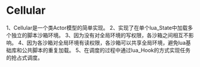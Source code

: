 # Cellular
1、Cellular是一个类Actor模型的简单实现。
2、实现了在单个lua_State中加载多个独立的脚本沙箱环境。
3、因为没有对全局环境的写权限，各沙箱之间相互不影响。
4、因为各沙箱对全局环境有读权限，各沙箱可以共享全局环境，避免lua基础库和公共脚本的重复加载。
5、在调度的过程中通过lua_Hook的方式实现任务的抢占式调度。
